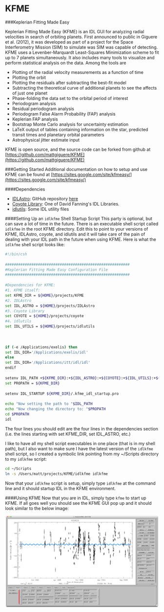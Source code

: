 KFME
====

###Keplerian Fitting Made Easy

Keplerian Fitting Made Easy (KFME) is an IDL GUI for analyzing radial velocities in search of orbiting planets. First announced to public in Giguere et al. (2012), it was developed as part of a project for the Space Interferometry Mission (SIM) to simulate was SIM was capable of detecting. KFME uses a Levenber-Marquardt Least-Squares Minimization scheme to fit up to 7 planets simultaneously. It also includes many tools to visualize and perform statistical analysis on the data. Among the tools are
- Plotting of the radial velocity measurements as a function of time
- Plotting the orbit
- Plotting the residuals after subtracting the best-fit model
- Subtracting the theoretical curve of additional planets to see the affects of just one planet
- Phase-folding the data set to the orbital period of interest
- Periodogram analysis
- Residual periodogram analysis
- Periodogram False Alarm Probability (FAP) analysis
- Keplerian FAP analysis
- Bootstrap Monte Carlo analysis for uncertainty estimation
- LaTeX output of tables containing information on the star, predicted transit times and planetary orbital parameters
- Astrophysical jitter estimate input

KFME is open source, and the source code can be forked from github at
[https://github.com/mattgiguere/KFME](https://github.com/mattgiguere/KFME)

###Getting Started
Additional documentation on how to setup and use KFME can be found at
[https://sites.google.com/site/kfmeasy/](https://sites.google.com/site/kfmeasy/)

####Dependencies
- [IDLAstro](http://idlastro.gsfc.nasa.gov): GitHub repository [here](https://github.com/wlandsman/IDLAstro)
- [Coyote Library](http://www.idlcoyote.com/documents/programs.php#COYOTE_LIBRARY_DOWNLOAD): One of David Fanning's IDL Libraries.
- [idlutils](https://github.com/mattgiguere/idlutils): Some IDL utility files

####Setting Up an `idlkfme` Shell Startup Script
This party is optional, but can save a lot of time in the future. There is an executable shell script called `idlkfme` in the root KFME directory. Edit this to point to your versions of KFME, IDLAstro, coyote, and idlutils and it will take care of the pain of dealing with your IDL path in the future when using KFME. Here is what the `idlkfme` shell script looks like:

```sh
#!/bin/csh

#########################################################
#Keplerian Fitting Made Easy Configuration File
#########################################################

#Dependencies for KFME:
#1. KFME itself:
set KFME_DIR = ${HOME}/projects/KFME
#2. IDLAstro
set IDL_ASTRO = ${HOME}/projects/IDLAstro
#3. Coyote Library
set COYOTE = ${HOME}/projects/coyote
#4. idlutils
set IDL_UTILS = ${HOME}/projects/idlutils



if (-e /Applications/exelis) then
set IDL_DIR='/Applications/exelis/idl'
else
set IDL_DIR='/Applications/itt/idl/idl'
endif

setenv IDL_PATH +${KFME_DIR}:+${IDL_ASTRO}:+${COYOTE}:+${IDL_UTILS}:+${IDL_DIR}/lib
set PROPATH = ${KFME_DIR}

setenv IDL_STARTUP ${KFME_DIR}/.kfme_idl_startup.pro

echo "Now setting the path to "$IDL_PATH
echo "Now changing the directory to: "$PROPATH
cd $PROPATH
idl
````

The four lines you should edit are the four lines in the dependencies section (i.e. the lines starting with set KFME_DIR, set IDL_ASTRO, etc.)


I like to have all my shell script executables in one place (that is in my shell path), but I also want to make sure I have the latest version of the `idlkfme` shell script, so I created a symbolic link pointing from my ~/Scripts directory to my `idlkfme` script:

```sh
cd ~/Scripts
ln -s /Users/matt/projects/KFME/idlkfme idlkfme
```

Now that your `idlkfme` script is setup, simply type `idlkfme` at the command line and it should startup IDL in the KFME environment.

####Using KFME
Now that you are in IDL, simply type `kfme` to start up KFME. If all goes well you should see the KFME GUI pop up  and it should look similar to the below image:

![KFME Startup GUI](https://github.com/mattgiguere/KFME/blob/master/images/KFME_Startup.png)
